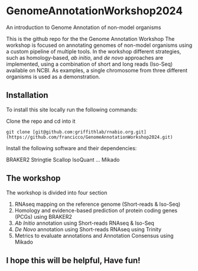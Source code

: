 # GenomeAnnotationWorkshop2024
An introduction to Genome Annotation of non-model organisms

This is the github repo for the the Genome Annotation Workshop The workshop is focused on annotating genomes of non-model organisms using a custom pipeline of multiple tools.
In the workshop different strategies, such as homology-based, *ab initio*, and *de novo* approaches are implemented, using a combination of short and long reads (Iso-Seq) available on NCBI.
As examples, a single chromosome from three different organisms is used as a demonstration.

## Installation
To install this site locally run the following commands:

Clone the repo and cd into it 
```
git clone [git@github.com:griffithlab/rnabio.org.git](https://github.com/francicco/GenomeAnnotationWorkshop2024.git)
```
Install the following software and their dependencies:

BRAKER2
Stringtie
Scallop
IsoQuant
...
Mikado

## The workshop
The workshop is divided into four section

1. RNAseq mapping on the reference genome (Short-reads & Iso-Seq)
2. Homology and evidence-based prediction of protein coding genes (PCGs) using BRAKER2
3. *Ab Initio* annotation using Short-reads RNAseq & Iso-Seq
4. *De Novo* annotation using Short-reads RNAseq using Trinity
5. Metrics to evaluate annotations and Annotation Consensus using Mikado

## I hope this will be helpful, Have fun!
